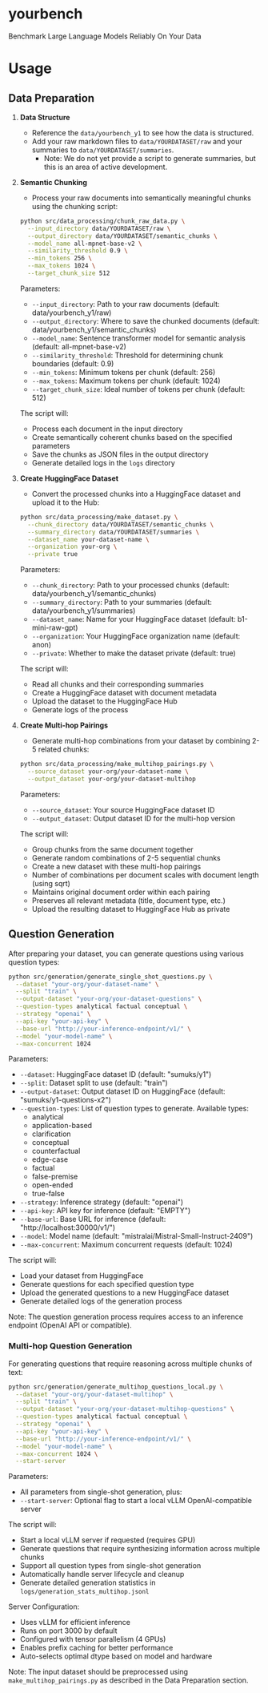 # yourbench
Benchmark Large Language Models Reliably On Your Data

# Usage
## Data Preparation

1. **Data Structure**
   - Reference the `data/yourbench_y1` to see how the data is structured.
   - Add your raw markdown files to `data/YOURDATASET/raw` and your summaries to `data/YOURDATASET/summaries`.
     - Note: We do not yet provide a script to generate summaries, but this is an area of active development.

2. **Semantic Chunking**
   - Process your raw documents into semantically meaningful chunks using the chunking script:
   ```bash
   python src/data_processing/chunk_raw_data.py \
     --input_directory data/YOURDATASET/raw \
     --output_directory data/YOURDATASET/semantic_chunks \
     --model_name all-mpnet-base-v2 \
     --similarity_threshold 0.9 \
     --min_tokens 256 \
     --max_tokens 1024 \
     --target_chunk_size 512
   ```

   Parameters:
   - `--input_directory`: Path to your raw documents (default: data/yourbench_y1/raw)
   - `--output_directory`: Where to save the chunked documents (default: data/yourbench_y1/semantic_chunks)
   - `--model_name`: Sentence transformer model for semantic analysis (default: all-mpnet-base-v2)
   - `--similarity_threshold`: Threshold for determining chunk boundaries (default: 0.9)
   - `--min_tokens`: Minimum tokens per chunk (default: 256)
   - `--max_tokens`: Maximum tokens per chunk (default: 1024)
   - `--target_chunk_size`: Ideal number of tokens per chunk (default: 512)

   The script will:
   - Process each document in the input directory
   - Create semantically coherent chunks based on the specified parameters
   - Save the chunks as JSON files in the output directory
   - Generate detailed logs in the `logs` directory

3. **Create HuggingFace Dataset**
   - Convert the processed chunks into a HuggingFace dataset and upload it to the Hub:
   ```bash
   python src/data_processing/make_dataset.py \
     --chunk_directory data/YOURDATASET/semantic_chunks \
     --summary_directory data/YOURDATASET/summaries \
     --dataset_name your-dataset-name \
     --organization your-org \
     --private true
   ```

   Parameters:
   - `--chunk_directory`: Path to your processed chunks (default: data/yourbench_y1/semantic_chunks)
   - `--summary_directory`: Path to your summaries (default: data/yourbench_y1/summaries)
   - `--dataset_name`: Name for your HuggingFace dataset (default: b1-mini-raw-gpt)
   - `--organization`: Your HuggingFace organization name (default: anon)
   - `--private`: Whether to make the dataset private (default: true)

   The script will:
   - Read all chunks and their corresponding summaries
   - Create a HuggingFace dataset with document metadata
   - Upload the dataset to the HuggingFace Hub
   - Generate logs of the process

4. **Create Multi-hop Pairings**
   - Generate multi-hop combinations from your dataset by combining 2-5 related chunks:
   ```bash
   python src/data_processing/make_multihop_pairings.py \
     --source_dataset your-org/your-dataset-name \
     --output_dataset your-org/your-dataset-multihop
   ```

   Parameters:
   - `--source_dataset`: Your source HuggingFace dataset ID
   - `--output_dataset`: Output dataset ID for the multi-hop version

   The script will:
   - Group chunks from the same document together
   - Generate random combinations of 2-5 sequential chunks
   - Create a new dataset with these multi-hop pairings
   - Number of combinations per document scales with document length (using sqrt)
   - Maintains original document order within each pairing
   - Preserves all relevant metadata (title, document type, etc.)
   - Upload the resulting dataset to HuggingFace Hub as private

## Question Generation

After preparing your dataset, you can generate questions using various question types:

```bash
python src/generation/generate_single_shot_questions.py \
  --dataset "your-org/your-dataset-name" \
  --split "train" \
  --output-dataset "your-org/your-dataset-questions" \
  --question-types analytical factual conceptual \
  --strategy "openai" \
  --api-key "your-api-key" \
  --base-url "http://your-inference-endpoint/v1/" \
  --model "your-model-name" \
  --max-concurrent 1024
```

Parameters:
- `--dataset`: HuggingFace dataset ID (default: "sumuks/y1")
- `--split`: Dataset split to use (default: "train")
- `--output-dataset`: Output dataset ID on HuggingFace (default: "sumuks/y1-questions-x2")
- `--question-types`: List of question types to generate. Available types:
  - analytical
  - application-based
  - clarification
  - conceptual
  - counterfactual
  - edge-case
  - factual
  - false-premise
  - open-ended
  - true-false
- `--strategy`: Inference strategy (default: "openai")
- `--api-key`: API key for inference (default: "EMPTY")
- `--base-url`: Base URL for inference (default: "http://localhost:30000/v1/")
- `--model`: Model name (default: "mistralai/Mistral-Small-Instruct-2409")
- `--max-concurrent`: Maximum concurrent requests (default: 1024)

The script will:
- Load your dataset from HuggingFace
- Generate questions for each specified question type
- Upload the generated questions to a new HuggingFace dataset
- Generate detailed logs of the generation process

Note: The question generation process requires access to an inference endpoint (OpenAI API or compatible).

### Multi-hop Question Generation

For generating questions that require reasoning across multiple chunks of text:

```bash
python src/generation/generate_multihop_questions_local.py \
  --dataset "your-org/your-dataset-multihop" \
  --split "train" \
  --output-dataset "your-org/your-dataset-multihop-questions" \
  --question-types analytical factual conceptual \
  --strategy "openai" \
  --api-key "your-api-key" \
  --base-url "http://your-inference-endpoint/v1/" \
  --model "your-model-name" \
  --max-concurrent 1024 \
  --start-server
```

Parameters:
- All parameters from single-shot generation, plus:
- `--start-server`: Optional flag to start a local vLLM OpenAI-compatible server

The script will:
- Start a local vLLM server if requested (requires GPU)
- Generate questions that require synthesizing information across multiple chunks
- Support all question types from single-shot generation
- Automatically handle server lifecycle and cleanup
- Generate detailed generation statistics in `logs/generation_stats_multihop.jsonl`

Server Configuration:
- Uses vLLM for efficient inference
- Runs on port 3000 by default
- Configured with tensor parallelism (4 GPUs)
- Enables prefix caching for better performance
- Auto-selects optimal dtype based on model and hardware

Note: The input dataset should be preprocessed using `make_multihop_pairings.py` as described in the Data Preparation section.
